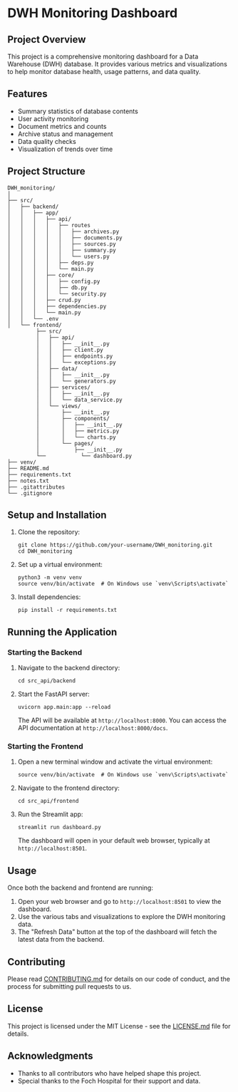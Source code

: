 # DWH Monitoring Dashboard

## Project Overview

This project is a comprehensive monitoring dashboard for a Data Warehouse (DWH) database. It provides various metrics and visualizations to help monitor database health, usage patterns, and data quality.

## Features

- Summary statistics of database contents
- User activity monitoring
- Document metrics and counts
- Archive status and management
- Data quality checks
- Visualization of trends over time

## Project Structure

```
DWH_monitoring/
│
├── src/
│   ├── backend/
│   │   ├── app/
│   │   │   ├── api/
│   │   │   │   ├── routes
│   │   │   │   │   ├── archives.py
│   │   │   │   │   ├── documents.py
│   │   │   │   │   ├── sources.py
│   │   │   │   │   ├── summary.py
│   │   │   │   │   └── users.py
│   │   │   │   ├── deps.py
│   │   │   │   └── main.py
│   │   │   ├── core/
│   │   │   │   ├── config.py
│   │   │   │   ├── db.py
│   │   │   │   └── security.py
│   │   │   ├── crud.py
│   │   │   ├── dependencies.py
│   │   │   └── main.py
│   │   └── .env
│   └── frontend/
         ├── src/
         │   ├── api/
         │   │   ├── __init__.py
         │   │   ├── client.py      
         │   │   ├── endpoints.py      
         │   │   └── exceptions.py          
         │   ├── data/
         │   │   ├── __init__.py
         │   │   └── generators.py      
         │   ├── services/
         │   │   ├── __init__.py
         │   │   └── data_service.py      
         │   └── views/
         │       ├── __init__.py
         │       ├── components/       
         │       │   ├── __init__.py
         │       │   ├── metrics.py
         │       │   └── charts.py
         │       └── pages/            
         │           ├── __init__.py
         └──           └── dashboard.py                 
├── venv/
├── README.md
├── requirements.txt
├── notes.txt
├── .gitattributes
└── .gitignore
```

## Setup and Installation

1. Clone the repository:
   ```
   git clone https://github.com/your-username/DWH_monitoring.git
   cd DWH_monitoring
   ```

2. Set up a virtual environment:
   ```
   python3 -m venv venv
   source venv/bin/activate  # On Windows use `venv\Scripts\activate`
   ```

3. Install dependencies:
   ```
   pip install -r requirements.txt
   ```

## Running the Application

### Starting the Backend

1. Navigate to the backend directory:
   ```
   cd src_api/backend
   ```

2. Start the FastAPI server:
   ```
   uvicorn app.main:app --reload
   ```

   The API will be available at `http://localhost:8000`. You can access the API documentation at `http://localhost:8000/docs`.

### Starting the Frontend

1. Open a new terminal window and activate the virtual environment:
   ```
   source venv/bin/activate  # On Windows use `venv\Scripts\activate`
   ```

2. Navigate to the frontend directory:
   ```
   cd src_api/frontend
   ```

3. Run the Streamlit app:
   ```
   streamlit run dashboard.py
   ```

   The dashboard will open in your default web browser, typically at `http://localhost:8501`.

## Usage

Once both the backend and frontend are running:

1. Open your web browser and go to `http://localhost:8501` to view the dashboard.
2. Use the various tabs and visualizations to explore the DWH monitoring data.
3. The "Refresh Data" button at the top of the dashboard will fetch the latest data from the backend.

## Contributing

Please read [CONTRIBUTING.md](CONTRIBUTING.md) for details on our code of conduct, and the process for submitting pull requests to us.

## License

This project is licensed under the MIT License - see the [LICENSE.md](LICENSE.md) file for details.

## Acknowledgments

- Thanks to all contributors who have helped shape this project.
- Special thanks to the Foch Hospital for their support and data.
